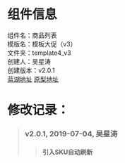 # 组件信息
组件名：商品列表 <br/>
模版名：模板大促（v3） <br/>
文件夹：template4_v3 <br/>
创建人：吴星涛 <br/>
创建版本：v2.0.1 <br/>
[蓝湖地址]()      [原型地址]()

 
   
# 修改记录：
   
> ### v2.0.1, 2019-07-04, 吴星涛
>>#### 引入SKU自动刷新



